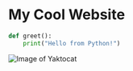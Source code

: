 # My Cool Website

```python
def greet():
    print("Hello from Python!")
```

![Image of Yaktocat](https://octodex.github.com/images/yaktocat.png)

